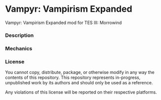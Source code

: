 # Vampyr: Vampirism Expanded
Vampyr: Vampirism Expanded mod for TES III: Morrowind

### Description

### Mechanics

### License
You cannot copy, distribute, package, or otherwise modify in any way the contents of this repository. This repository represents in-progress, unpublished work by its authors and should only be used as a reference.

Any violations of this license will be reported on their respective platforms.

